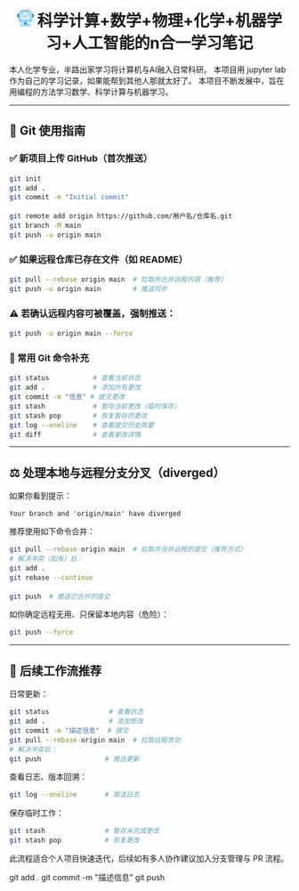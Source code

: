 <p align="center">
<h1 align="center"> <img src="./imgs/icon/ai.png" width="30" /> 科学计算+数学+物理+化学+机器学习+人工智能的n合一学习笔记</h1>

本人化学专业，半路出家学习将计算机与AI融入日常科研。
本项目用 jupyter lab 作为自己的学习记录，如果能帮到其他人那就太好了。
本项目不断发展中，旨在用编程的方法学习数学、科学计算与机器学习。

---

## 🚀 Git 使用指南

### ✅ 新项目上传 GitHub（首次推送）

```bash
git init
git add .
git commit -m "Initial commit"

git remote add origin https://github.com/用户名/仓库名.git
git branch -M main
git push -u origin main
```

### ✅ 如果远程仓库已存在文件（如 README）

```bash
git pull --rebase origin main  # 拉取并合并远程内容（推荐）
git push -u origin main        # 推送同步
```

### ⚠️ 若确认远程内容可被覆盖，强制推送：

```bash
git push -u origin main --force
```

### 🌿 常用 Git 命令补充

```bash
git status           # 查看当前状态
git add .            # 添加所有更改
git commit -m "信息" # 提交更改
git stash            # 暂存当前更改（临时保存）
git stash pop        # 恢复暂存的更改
git log --oneline    # 查看提交历史简要
git diff             # 查看更改详情
```

---

## ⚖️ 处理本地与远程分支分叉（diverged）

如果你看到提示：

```
Your branch and 'origin/main' have diverged
```

推荐使用如下命令合并：

```bash
git pull --rebase origin main  # 拉取并合并远程的提交（推荐方式）
# 解决冲突（如有）后：
git add .
git rebase --continue

git push  # 推送已合并的提交
```

如你确定远程无用、只保留本地内容（危险）：

```bash
git push --force
```

---

## 📆 后续工作流推荐

日常更新：

```bash
git status               # 查看状态
git add .                # 添加修改
git commit -m "描述信息"  # 提交
git pull --rebase origin main  # 拉取远程改动
# 解决冲突后：
git push                # 推送更新
```

查看日志、版本回溯：

```bash
git log --oneline       # 简洁日志
```

保存临时工作：

```bash
git stash               # 暂存未完成更改
git stash pop           # 恢复更改
```

此流程适合个人项目快速迭代，后续如有多人协作建议加入分支管理与 PR 流程。
  

git add . 
git commit -m "描述信息"
git push    